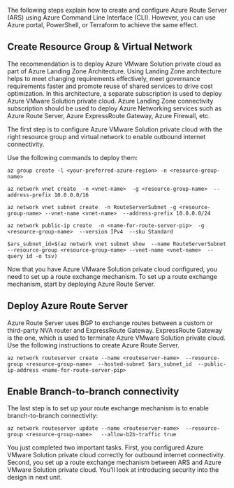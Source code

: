 ﻿The following steps explain how to create and configure Azure Route Server (ARS) using Azure Command Line Interface (CLI). However, you can use Azure portal, PowerShell, or Terraform to achieve the same effect.

## Create Resource Group & Virtual Network
The recommendation is to deploy Azure VMware Solution private cloud as part of Azure Landing Zone Architecture. Using Landing Zone architecture helps to meet changing requirements effectively, meet governance requirements faster and promote reuse of shared services to drive cost optimization. In this architecture, a separate subscription is used to deploy Azure VMware Solution private cloud. Azure Landing Zone connectivity subscription should be used to deploy Azure Networking services such as Azure Route Server, Azure ExpressRoute Gateway, Azure Firewall, etc.

The first step is to configure Azure VMware Solution private cloud with the right resource group and virtual network to enable outbound internet connectivity.

Use the following commands to deploy them:

```azurecli
az group create -l <your-preferred-azure-region> -n <resource-group-name>

az network vnet create  -n <vnet-name>  -g <resource-group-name>  --address-prefix 10.0.0.0/16

az network vnet subnet create  -n RouteServerSubnet -g <resource-group-name> --vnet-name <vnet-name>  --address-prefix 10.0.0.0/24

az network public-ip create  -n <name-for-route-server-pip>  -g <resource-group-name>  --version IPv4  --sku Standard

$ars_subnet_id=$(az network vnet subnet show  --name RouteServerSubnet  --resource-group <resource-group-name> --vnet-name <vnet-name>  --query id -o tsv)
```

Now that you have Azure VMware Solution private cloud configured, you need to set up a route exchange mechanism. To set up a route exchange mechanism, start by deploying Azure Route Server.

## Deploy Azure Route Server

Azure Route Server uses BGP to exchange routes between a custom or third-party NVA router and ExpressRoute Gateway. ExpressRoute Gateway is the one, which is used to terminate Azure VMware Solution private cloud. Use the following instructions to create Azure Route Server.

```azurecli
az network routeserver create --name <routeserver-name>  --resource-group <resource-group-name>  --hosted-subnet $ars_subnet_id  --public-ip-address <name-for-route-server-pip> 
```

## Enable Branch-to-branch connectivity
The last step is to set up your route exchange mechanism is to enable branch-to-branch connectivity: 

```azurecli
az network routeserver update --name <routeserver-name>  --resource-group <resource-group-name>   --allow-b2b-traffic true
```

You just completed two important tasks. First, you configured Azure VMware Solution private cloud correctly for outbound internet connectivity. Second, you set up a route exchange mechanism between ARS and Azure VMware Solution private cloud. You'll look at introducing security into the design in next unit.

